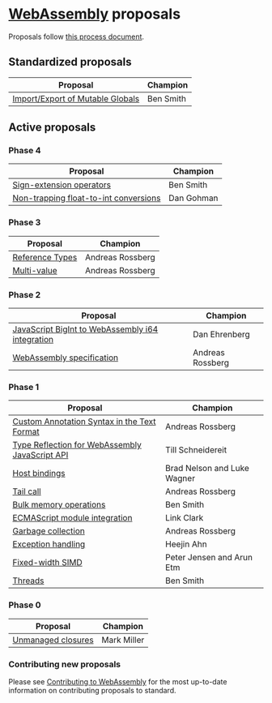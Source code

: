 # [WebAssembly](https://github.com/WebAssembly/spec) proposals

Proposals follow [this process document](https://github.com/WebAssembly/meetings/blob/master/process/phases.md).

## Standardized proposals

| Proposal                                                               | Champion    |
| -----------------------------------------------------------------------|-------------|
| [Import/Export of Mutable Globals][import_export_of_mutable_globals]   | Ben Smith   |

## Active proposals

### Phase 4

| Proposal                                                                       | Champion   |
| -------------------------------------------------------------------------------|------------|
| [Sign-extension operators][sign-extension_operators]                           | Ben Smith  |
| [Non-trapping float-to-int conversions][non-trapping_float-to-int_conversions] | Dan Gohman |

### Phase 3

| Proposal                           | Champion         |
| -----------------------------------|------------------|
| [Reference Types][reference_types] | Andreas Rossberg |
| [Multi-value][multi-value]         | Andreas Rossberg |

### Phase 2

| Proposal                                                                                             | Champion         |
| -----------------------------------------------------------------------------------------------------|------------------|
| [JavaScript BigInt to WebAssembly i64 integration][javascript_bigint_to_webassembly_i64_integration] | Dan Ehrenberg    |
| [WebAssembly specification][webassembly_specification]                                               | Andreas Rossberg |

### Phase 1

| Proposal                                                                                         | Champion                    |
| -------------------------------------------------------------------------------------------------|-----------------------------|
| [Custom Annotation Syntax in the Text Format][custom_annotation_syntax_in_the_text_format]       | Andreas Rossberg            |
| [Type Reflection for WebAssembly JavaScript API][type_reflection_for_webassembly_javascript_api] | Till Schneidereit           |
| [Host bindings][host_bindings]                                                                   | Brad Nelson and Luke Wagner |
| [Tail call][tail_call]                                                                           | Andreas Rossberg            |
| [Bulk memory operations][bulk_memory_operations]                                                 | Ben Smith                   |
| [ECMAScript module integration][ecmascript_module_integration]                                   | Link Clark                  |
| [Garbage collection][garbage_collection]                                                         | Andreas Rossberg            |
| [Exception handling][exception_handling]                                                         | Heejin Ahn                  |
| [Fixed-width SIMD][fixed-width_simd]                                                             | Peter Jensen and Arun Etm   |
| [Threads][threads]                                                                               | Ben Smith                   |

### Phase 0

| Proposal                                 | Champion    |
| -----------------------------------------|-------------|
| [Unmanaged closures][unmanaged_closures] | Mark Miller |

### Contributing new proposals

Please see [Contributing to WebAssembly](https://github.com/WebAssembly/spec/blob/master/Contributing.md) for the most up-to-date information on contributing proposals to standard.

[import_export_of_mutable_globals]: https://github.com/WebAssembly/mutable-global
[sign-extension_operators]: https://github.com/WebAssembly/sign-extension-ops/blob/master/proposals/sign-extension-ops/Overview.md
[non-trapping_float-to-int_conversions]: https://github.com/WebAssembly/nontrapping-float-to-int-conversions
[reference_types]: https://github.com/WebAssembly/reference-types
[multi-value]: https://github.com/WebAssembly/multi-value
[javascript_bigint_to_webassembly_i64_integration]: https://github.com/WebAssembly/JS-BigInt-integration 
[webassembly_specification]: https://github.com/WebAssembly/spec 
[custom_annotation_syntax_in_the_text_format]: https://github.com/webassembly/annotations/blob/master/proposals/annotations/overview.md 
[type_reflection_for_webassembly_javascript_api]: https://github.com/webassembly/js-types/blob/master/proposals/js-types/overview.md 
[host_bindings]: https://github.com/webassembly/host-bindings 
[tail_call]: https://github.com/webassembly/tail-call 
[bulk_memory_operations]: https://github.com/webassembly/bulk-memory-operations 
[ecmascript_module_integration]: https://github.com/webassembly/esm-integration 
[garbage_collection]: https://github.com/webassembly/gc/blob/master/proposals/gc/overview.md 
[exception_handling]: https://github.com/webassembly/exception-handling/blob/master/proposals/level-1.md 
[fixed-width_simd]: https://github.com/webassembly/simd/blob/master/proposals/simd/simd.md
[threads]: https://github.com/webassembly/threads/blob/master/proposals/threads/overview.md
[unmanaged_closures]: https://github.com/WebAssembly/design/issues/1182
